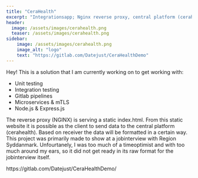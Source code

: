 ```yaml
---
title: "CeraHealth"
excerpt: "Integrationsapp; Nginx reverse proxy, central platform (cerahealth) and three services behind."
header:
  image: /assets/images/cerahealth.png
  teaser: /assets/images/cerahealth.png
sidebar:
    image: /assets/images/cerahealth.png
    image_alt: "logo"
    text: "https://gitlab.com/Datejust/CeraHealthDemo"
---
```

<p>
Hey! This is a solution that I am currently working on to get working with: <br>
<ul>
<li>Unit testing</li>
<li>Integration testing</li>
<li>Gitlab pipelines</li>
<li>Microservices & mTLS</li>
<li> Node.js & Express.js </li>
</ul>

The reverse proxy (NGINX) is serving a static index.html. From this static website it is possible as the client to send data to the central platform (cerahealth). Based on receiver the data will be formatted in a certain way. <br>
This project was primarily made to show at a jobinterview with Region Syddanmark. Unfourtanely, I was too much of a timeoptimist and with too much around my ears, so it did not get ready in its raw format for the jobinterview itself. 
</p>
https://gitlab.com/Datejust/CeraHealthDemo/
<p>

</p>